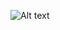 ![Alt text](https://github.com/research-team/memristive-spinal-cord/tree/STDP/GRAS/genetic_algorithm/UML.png "diagram")